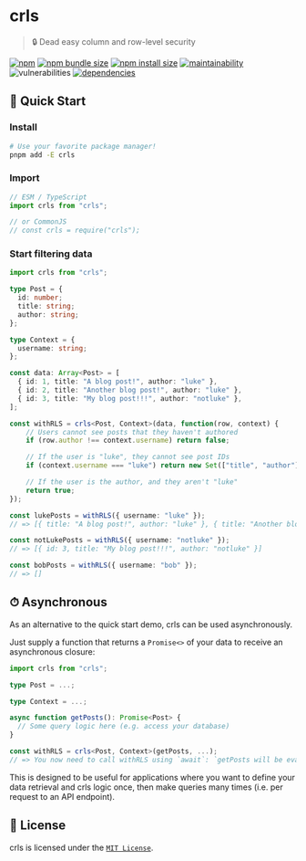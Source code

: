 # crls

> 🔒 Dead easy column and row-level security

[![npm](https://img.shields.io/npm/v/crls?color=blue)](https://npmjs.com/package/crls)
[![npm bundle size](https://img.shields.io/bundlephobia/minzip/crls?color=success)](https://bundlephobia.com/package/crls)
[![npm install size](https://packagephobia.com/badge?p=crls)](https://packagephobia.com/result?p=crls)
[![maintainability](https://img.shields.io/codeclimate/maintainability/lukecarr/crls)](https://codeclimate.com/github/lukecarr/crls)
![vulnerabilities](https://img.shields.io/snyk/vulnerabilities/npm/crls)
[![dependencies](https://img.shields.io/badge/dependencies-0-success)](https://www.npmjs.com/package/crls?activeTab=dependencies)

## 🚀 Quick Start

### Install

```bash
# Use your favorite package manager!
pnpm add -E crls
```

### Import

```ts
// ESM / TypeScript
import crls from "crls";

// or CommonJS
// const crls = require("crls");
```

### Start filtering data

```ts
import crls from "crls";

type Post = {
  id: number;
  title: string;
  author: string;
};

type Context = {
  username: string;
};

const data: Array<Post> = [
  { id: 1, title: "A blog post!", author: "luke" },
  { id: 2, title: "Another blog post!", author: "luke" },
  { id: 3, title: "My blog post!!!", author: "notluke" },
];

const withRLS = crls<Post, Context>(data, function(row, context) {
    // Users cannot see posts that they haven't authored
    if (row.author !== context.username) return false;

    // If the user is "luke", they cannot see post IDs
    if (context.username === "luke") return new Set(["title", "author"]);

    // If the user is the author, and they aren't "luke"
    return true;
});

const lukePosts = withRLS({ username: "luke" });
// => [{ title: "A blog post!", author: "luke" }, { title: "Another blog post!", author: "luke" }]

const notLukePosts = withRLS({ username: "notluke" });
// => [{ id: 3, title: "My blog post!!!", author: "notluke" }]

const bobPosts = withRLS({ username: "bob" });
// => []
```

## ⏱ Asynchronous

As an alternative to the quick start demo, crls can be used asynchronously.

Just supply a function that returns a `Promise<>` of your data to receive an asynchronous closure:

```ts
import crls from "crls";

type Post = ...;

type Context = ...;

async function getPosts(): Promise<Post> {
  // Some query logic here (e.g. access your database)
}

const withRLS = crls<Post, Context>(getPosts, ...);
// => You now need to call withRLS using `await`: `getPosts will be evaluated every time!
```

This is designed to be useful for applications where you want to define your data retrieval and crls logic once, then make queries many times (i.e. per request to an API endpoint).

## 📃 License

crls is licensed under the [`MIT License`](LICENSE).

